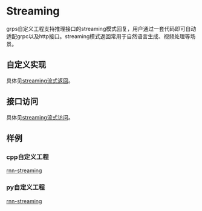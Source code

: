 # Streaming

grps自定义工程支持推理接口的streaming模式回复，用户通过一套代码即可自动适配grpc以及http接口。streaming模式返回常用于自然语言生成、视频处理等场景。

## 自定义实现

具体见[streaming流式返回](./5_Customized.md#3-streaming流式返回)。

## 接口访问

具体见[streaming流式访问](./2_Interface.md#streaming流式访问)。

## 样例

### cpp自定义工程

[rnn-streaming](https://github.com/NetEase-Media/grps_examples/tree/master/cpp_examples/rnn-streaming)

### py自定义工程

[rnn-streaming](https://github.com/NetEase-Media/grps_examples/tree/master/py_examples/rnn-streaming)
